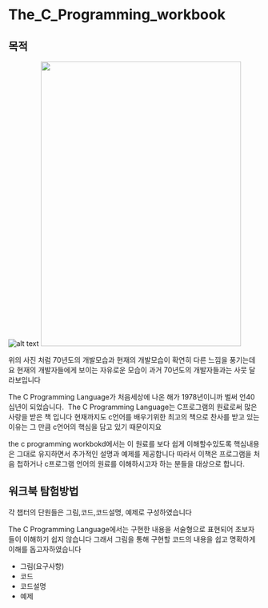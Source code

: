 # The_C_Programming_workbook
## 목적
![alt text](https://mediastream.cern.ch/MediaArchive/Photo/Public/1966/6607189/6607189/6607189-A5-at-72-dpi.jpg)
<img src="https://ww2.kqed.org/news/wp-content/uploads/sites/10/2016/01/RocketSpace64-1440x960.jpg" width="400" height="570" />

위의 사진 처럼 70년도의 개발모습과 현재의 개발모습이 확연히 다른 느낌을 풍기는데요
현재의 개발자들에게 보이는 자유로운 모습이 과거 70년도의 개발자들과는 사뭇 달라보입니다

The C Programming Language가 처음세상에 나온 해가 1978년이니까 벌써 언40십년이 되었습니다. 
The C Programming Language는 C프로그램의 원료로써 많은 사랑을 받은 책 입니다
현재까지도 c언어를 배우기위한 최고의 책으로 찬사를 받고 있는 이유는 그 만큼 c언어의 핵심을 담고 있기 때문이지요

the c programming workbokd에서는 이 원료를 보다 쉽게 이해할수있도록 핵심내용은 그대로 유지하면서 추가적인 설명과 예제를 제공합니다
따라서 이책은 프로그램을 처음 첩하거나 c프로그램 언어의 원료를 이해하시고자 하는 분들을 대상으로 합니다.

## 워크북 탐험방법

각 챕터의 단원들은 그림,코드,코드설명, 예제로 구성하였습니다

The C Programming Language에서는 구현한 내용을 서술형으로 표현되어 초보자들이 이해하기 쉽지 않습니다 
그래서 그림을 통해 구현할 코드의 내용을 쉽고 명확하게 이해를 돕고자하였습니다 

 - 그림(요구사항)
 - 코드 
 - 코드설명
 - 예제 

